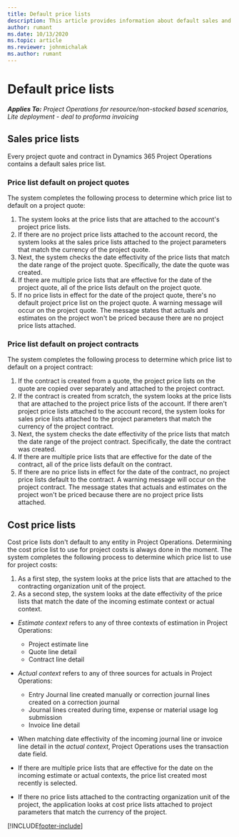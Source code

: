 ```yaml
---
title: Default price lists
description: This article provides information about default sales and cost price lists in Project Operations.
author: rumant
ms.date: 10/13/2020
ms.topic: article
ms.reviewer: johnmichalak
ms.author: rumant
---
```


# Default price lists

_**Applies To:** Project Operations for resource/non-stocked based scenarios, Lite deployment - deal to proforma invoicing_

## Sales price lists

Every project quote and contract in Dynamics 365 Project Operations contains a default sales price list. 

### Price list default on project quotes
The system completes the following process to determine which price list to default on a project quote:

1. The system looks at the price lists that are attached to the account's project price lists. 
2. If there are no project price lists attached to the account record, the system looks at the sales price lists attached to the project parameters that match the currency of the project quote.
3. Next, the system checks the date effectivity of the price lists that match the date range of the project quote. Specifically, the date the quote was created.
4. If there are multiple price lists that are effective for the date of the project quote, all of the price lists default on the project quote.
5. If no price lists in effect for the date of the project quote, there's no default project price list on the project quote. A warning message will occur on the project quote. The message states that actuals and estimates on the project won't be priced because there are no project price lists attached.

### Price list default on project contracts 
The system completes the following process to determine which price list to default on a project contract:

1. If the contract is created from a quote, the project price lists on the quote are copied over separately and attached to the project contract.
2. If the contract is created from scratch, the system looks at the price lists that are attached to the project price lists of the account. If there aren't project price lists attached to the account record, the system looks for sales price lists attached to the project parameters that match the currency of the project contract.
4. Next, the system checks the date effectivity of the price lists that match the date range of the project contract. Specifically, the date the contract was created.
5. If there are multiple price lists that are effective for the date of the contract, all of the price lists default on the contract.
6. If there are no price lists in effect for the date of the contract, no project price lists default to the contract. A warning message will occur on the project contract. The message states that actuals and estimates on the project won't be priced because there are no project price lists attached.

## Cost price lists

Cost price lists don't default to any entity in Project Operations. Determining the cost price list to use for project costs is always done in the moment. The system completes the following process to determine which price list to use for project costs:

1. As a first step, the system looks at the price lists that are attached to the contracting organization unit of the project.
2. As a second step, the system looks at the date effectivity of the price lists that match the date of the incoming estimate context or actual context. 
- *Estimate context* refers to any of three contexts of estimation in Project Operations:

    - Project estimate line
    - Quote line detail
    - Contract line detail
  
 - *Actual context* refers to any of three sources for actuals in Project Operations:
   - Entry Journal line created manually or correction journal lines created on a correction journal
   - Journal lines created during time, expense or material usage log submission 
   - Invoice line detail
 - When matching date effectivity of the incoming journal line or invoice line detail in the *actual context*, Project Operations uses the transaction date field.     
 - If there are multiple price lists that are effective for the date on the incoming estimate or actual contexts, the price list created most recently is selected.
 - If there no price lists attached to the contracting organization unit of the project, the application looks at cost price lists attached to project parameters that      match the currency of the project.
  


[!INCLUDE[footer-include](../includes/footer-banner.md)]
